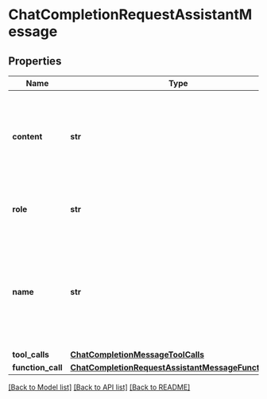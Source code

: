 # ChatCompletionRequestAssistantMessage

## Properties
Name | Type | Description | Notes
------------ | ------------- | ------------- | -------------
**content** | **str** | The contents of the assistant message. Required unless &#x60;tool_calls&#x60; or &#x60;function_call&#x60; is specified.  | [optional] 
**role** | **str** | The role of the messages author, in this case &#x60;assistant&#x60;. | 
**name** | **str** | An optional name for the participant. Provides the model information to differentiate between participants of the same role. | [optional] 
**tool_calls** | [**ChatCompletionMessageToolCalls**](ChatCompletionMessageToolCalls.md) |  | [optional] 
**function_call** | [**ChatCompletionRequestAssistantMessageFunctionCall**](ChatCompletionRequestAssistantMessageFunctionCall.md) |  | [optional] 

[[Back to Model list]](../README.md#documentation-for-models) [[Back to API list]](../README.md#documentation-for-api-endpoints) [[Back to README]](../README.md)

